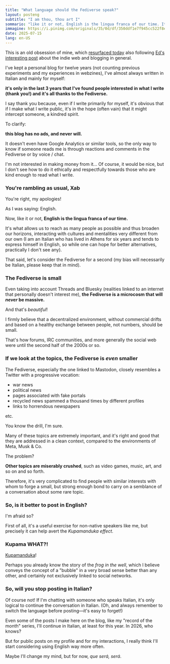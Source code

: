 ```yaml
---
title: "What language should the Fediverse speak?"
layout: posteng
subtitle: "I am thou, thou art I"
sommario: "like it or not, English is the lingua franca of our time. It's what allows us to reach as many people as possible and thus broaden our horizons, interacting with cultures and mentalities very different from our own..."
immagine: https://i.pinimg.com/originals/35/0d/df/350ddf1e7f945cc522f8eed548994198.jpg
date: 2025-07-15
lang: en-US
---
```


This is an old obsession of mine, which [resurfaced today](https://social.andreacorinti.com/@xabacadabra/statuses/01K07C2VMXDA714JWHWXFGR08D) also following [Ed's interesting post](https://livellosegreto.it/@ed/114856492989069707) about the indie web and blogging in general.

I've kept a personal blog for twelve years (not counting previous experiments and my experiences in webzines), I've almost always written in Italian and mainly for myself:

**it's only in the last 3 years that I've found people interested in what I write (thank you!) and it's all thanks to the Fediverse.**

I say thank you because, even if I write primarily for myself, it's obvious that if I make what I write public, it's in the hope (often vain) that it might intercept someone, a kindred spirit.

To clarify:

**this blog has no ads, and never will.**

It doesn't even have Google Analytics or similar tools, so the only way to know if someone reads me is through reactions and comments in the Fediverse or by voice / chat.

I'm not interested in making money from it... Of course, it would be nice, but I don't see how to do it ethically and respectfully towards those who are kind enough to read what I write.

### You're rambling as usual, Xab

You're right, my apologies!

As I was saying: English.

Now, like it or not, **English is the lingua franca of our time.**

It's what allows us to reach as many people as possible and thus broaden our horizons, interacting with cultures and mentalities very different from our own (I am an Italian who has lived in Athens for six years and tends to express himself in English, so while one can hope for better alternatives, practically I don't see any).

That said, let's consider the Fediverse for a second (my bias will necessarily be Italian, please keep that in mind).

### The Fediverse is small

Even taking into account Threads and Bluesky (realities linked to an internet that personally doesn't interest me), **the Fediverse is a microcosm that will _never_ be massive.**

And that's _beautiful_!

I firmly believe that a decentralized environment, without commercial drifts and based on a healthy exchange between people, not numbers, should be small.

That's how forums, IRC communities, and more generally the social web were until the second half of the 2000s or so.

### If we look at the topics, the Fediverse is _even_ smaller

The Fediverse, especially the one linked to Mastodon, closely resembles a Twitter with a progressive vocation:

- war news 
- political news 
- pages associated with fake portals 
- recycled news spammed a thousand times by different profiles 
- links to horrendous newspapers

etc. 

You know the drill, I'm sure.

Many of these topics are extremely important, and it's right and good that they are addressed in a clean context, compared to the environments of Meta, Musk & Co.

The problem?

**Other topics are miserably crushed**, such as video games, music, art, and so on and so forth.

Therefore, it's very complicated to find people with similar interests with whom to forge a small, but strong enough bond to carry on a semblance of a conversation about some rare topic.

### So, is it better to post in English?

I'm afraid so?

First of all, it's a useful exercise for non-native speakers like me, but precisely it can help avert the _Kupamanduka effect_.

### Kupama WHAT?!

[Kupamanduka](https://en.wikipedia.org/wiki/Kupamanduka)! 

Perhaps you already know the story of the _frog in the well_, which I believe conveys the concept of a "bubble" in a very broad sense better than any other, and certainly not exclusively linked to social networks.

### So, will you stop posting in Italian?

Of course not! If I'm chatting with someone who speaks Italian, it's only logical to continue the conversation in Italian. (Oh, and always remember to switch the language before posting—it's easy to forget!)

Even some of the posts I make here on the blog, like my "record of the month" series, I'll continue in Italian, at least for this year. In 2026, who knows?

But for public posts on my profile and for my interactions, I really think I'll start considering using English way more often.

Maybe I'll change my mind, but for now, _que será, será_.

